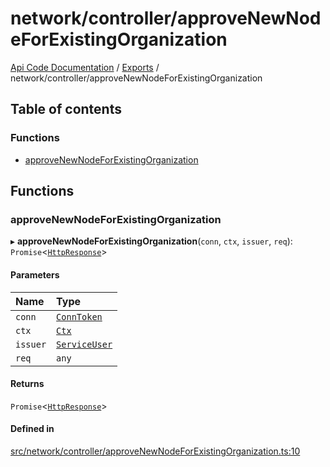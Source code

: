 # network/controller/approveNewNodeForExistingOrganization
 
[Api Code Documentation](../README.md) / [Exports](../modules.md) / network/controller/approveNewNodeForExistingOrganization

## Table of contents

### Functions

- [approveNewNodeForExistingOrganization](network_controller_approveNewNodeForExistingOrganization.md#approvenewnodeforexistingorganization)

## Functions

### approveNewNodeForExistingOrganization

▸ **approveNewNodeForExistingOrganization**(`conn`, `ctx`, `issuer`, `req`): `Promise`<[`HttpResponse`](httpd_lib.md#httpresponse)\>

#### Parameters

| Name | Type |
| :------ | :------ |
| `conn` | [`ConnToken`](service_conn.md#conntoken) |
| `ctx` | [`Ctx`](../interfaces/lib_ctx.Ctx.md) |
| `issuer` | [`ServiceUser`](../interfaces/service_domain_organization_service_user.ServiceUser.md) |
| `req` | `any` |

#### Returns

`Promise`<[`HttpResponse`](httpd_lib.md#httpresponse)\>

#### Defined in

[src/network/controller/approveNewNodeForExistingOrganization.ts:10](https://github.com/openkfw/TruBudget/blob/f6ee764/api/src/network/controller/approveNewNodeForExistingOrganization.ts#L10)
